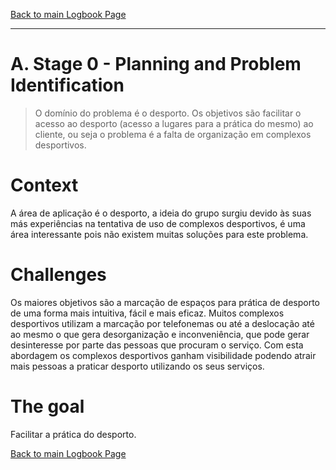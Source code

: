 [Back to main Logbook Page](../hci_logbook.md)

---

# A. Stage 0 - Planning and Problem Identification
>  O domínio do problema é o desporto.
>  Os objetivos são facilitar o acesso ao desporto (acesso a lugares para a prática do mesmo) ao cliente, ou seja o problema é a falta de organização em complexos desportivos.

# Context
A área de aplicação é o desporto, a ideia do grupo surgiu devido às suas más experiências na tentativa de uso de complexos desportivos, é uma área interessante pois não existem muitas soluções para este problema. 

# Challenges
Os maiores objetivos são a marcação de espaços para prática de desporto de uma forma mais intuitiva, fácil e mais eficaz. 
Muitos complexos desportivos utilizam a marcação por telefonemas ou até a deslocação até ao mesmo o que gera desorganização e inconveniência, que pode gerar desinteresse por parte das pessoas que procuram o serviço.
Com esta abordagem os complexos desportivos ganham visibilidade podendo atrair mais pessoas a praticar desporto utilizando os seus serviços.

# The goal
Facilitar a prática do desporto.


[Back to main Logbook Page](hci_logbook.md)